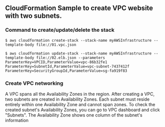 ## CloudFormation Sample to create VPC website with two subnets. 

### Command to create/update/delete the stack
```
$ aws cloudformation create-stack --stack-name myAWSInfrastructure --template-body file://01.vpc.json

$ aws cloudformation update-stack --stack-name myAWSInfrastructure --template-body file://02.elb.json --parameters ParameterKey=VPCID,ParameterValue=vpc-86b32fe1  ParameterKey=SubnetId,ParameterValue=vpc-subnet-7437412f ParameterKey=SecurityGroupId,ParameterValue=sg-fa919f83
```


### Create VPC networking
A VPC spans all the Availability Zones in the region. After creating a VPC, two subnets are created in Availability Zones. Each subnet must reside entirely within one Availability Zone and cannot span zones. To check the created subnet's Availability Zones, you can go to VPC dashboard and click "Subnets". The Availability Zone shows one column of the subnet's information

